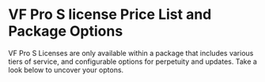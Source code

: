 # VF Pro S license Price List and Package Options

VF Pro S Licenses are only available within a package that includes various tiers of service, and configurable options for perpetuity and updates. Take a look below to uncover your optons.

